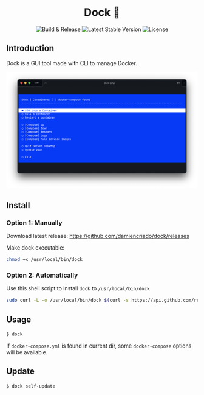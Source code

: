 <h1 align="center">Dock 🐳</h1>
<p align="center">
<img src="https://github.com/damiencriado/dock/workflows/Build%20&%20Release/badge.svg" alt="Build & Release">
<img src="https://img.shields.io/github/v/release/damiencriado/dock" alt="Latest Stable Version">
<img src="https://img.shields.io/github/license/damiencriado/dock" alt="License">
</p>

## Introduction

Dock is a GUI tool made with CLI to manage Docker.

<p align="center"><img src="https://raw.githubusercontent.com/damiencriado/art/master/dock/screen1.png" width="650"></p>

## Install

### Option 1: Manually
Download latest release: https://github.com/damiencriado/dock/releases

Make dock executable:
```sh
chmod +x /usr/local/bin/dock
```

### Option 2: Automatically
Use this shell script to install `dock` to `/usr/local/bin/dock`
```sh
sudo curl -L -o /usr/local/bin/dock $(curl -s https://api.github.com/repos/damiencriado/dock/releases/latest | grep "browser_" | cut -d\" -f4) && sudo chmod +x /usr/local/bin/dock
```

## Usage

```sh
$ dock
```

If `docker-compose.yml` is found in current dir, some `docker-compose` options will be available.

## Update

```sh
$ dock self-update
```
